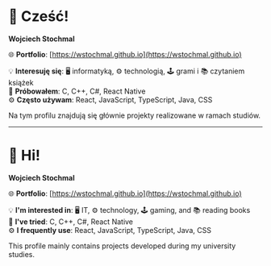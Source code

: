 # 👋 Cześć!  
**Wojciech Stochmal**

🌐 **Portfolio**: [https://wstochmal.github.io](https://wstochmal.github.io)

💡 **Interesuję się**: 🖥️ informatyką, ⚙️ technologią, 🕹️ grami i 📚 czytaniem książek  
🧪 **Próbowałem**: C, C++, C#, React Native  
⚙️ **Często używam**: React, JavaScript, TypeScript, Java, CSS  

Na tym profilu znajdują się głównie projekty realizowane w ramach studiów.

---

# 👋 Hi!  
**Wojciech Stochmal**

🌐 **Portfolio**: [https://wstochmal.github.io](https://wstochmal.github.io)

💡 **I'm interested in**: 🖥️ IT, ⚙️ technology, 🕹️ gaming, and 📚 reading books  
🧪 **I've tried**: C, C++, C#, React Native  
⚙️ **I frequently use**: React, JavaScript, TypeScript, Java, CSS

This profile mainly contains projects developed during my university studies.
